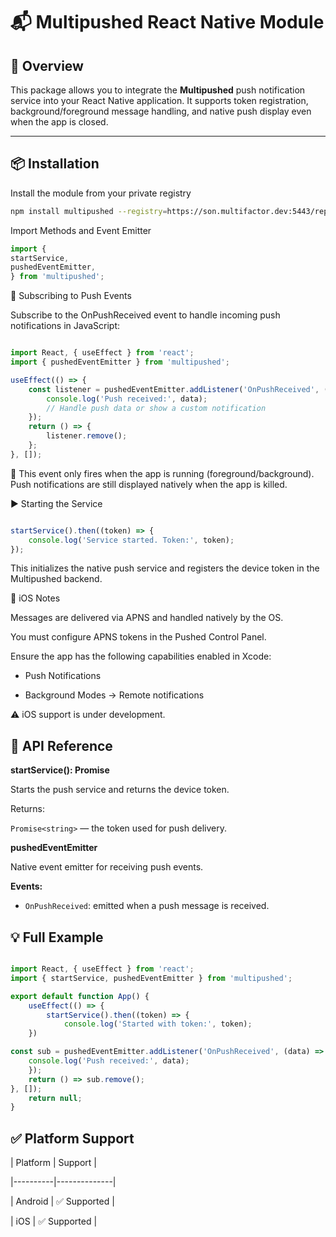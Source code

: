 
# 📬 Multipushed React Native Module

## 🧩 Overview

This package allows you to integrate the **Multipushed** push notification service into your React Native application. It supports token registration, background/foreground message handling, and native push display even when the app is closed.

---
## 📦 Installation
Install the module from your private registry
```bash
npm install multipushed --registry=https://son.multifactor.dev:5443/repository/pushed-npm
```
Import Methods and Event Emitter

  
  

```ts
import {
startService,
pushedEventEmitter,
} from 'multipushed';
```

🔔 Subscribing to Push Events

Subscribe to the OnPushReceived event to handle incoming push notifications in JavaScript:

  
  

```ts

import React, { useEffect } from 'react';
import { pushedEventEmitter } from 'multipushed';

useEffect(() => {
	const listener = pushedEventEmitter.addListener('OnPushReceived', (data) => {
		console.log('Push received:', data);
		// Handle push data or show a custom notification
	}); 
	return () => {
		listener.remove();
	};
}, []);

```
📝 This event only fires when the app is running (foreground/background). Push notifications are still displayed natively when the app is killed.

▶️ Starting the Service
```ts

startService().then((token) => {
	console.log('Service started. Token:', token);
});

```

  
  

This initializes the native push service and registers the device token in the Multipushed backend.

🍎 iOS Notes

Messages are delivered via APNS and handled natively by the OS.

You must configure APNS tokens in the Pushed Control Panel.

  
  

Ensure the app has the following capabilities enabled in Xcode:

- Push Notifications

- Background Modes → Remote notifications

  
  

⚠️ iOS support is under development.

  
  

## 🧾 API Reference

  
  

**startService(): Promise<string>**

Starts the push service and returns the device token.

  
  

Returns:

`Promise<string>` — the token used for push delivery.

  
  

**pushedEventEmitter**

Native event emitter for receiving push events.

  
  

**Events:**

- `OnPushReceived`: emitted when a push message is received.

  
  

## 💡 Full Example

  
  

```ts

import React, { useEffect } from 'react';
import { startService, pushedEventEmitter } from 'multipushed';

export default function App() {
	useEffect(() => {
		startService().then((token) => {
			console.log('Started with token:', token);
	})

const sub = pushedEventEmitter.addListener('OnPushReceived', (data) => {
	console.log('Push received:', data);
	});
	return () => sub.remove();
}, []);
	return null;
}

```

  
  

## ✅ Platform Support

  
  

| Platform | Support |

|----------|--------------|

| Android | ✅ Supported |

| iOS | ✅ Supported  |
